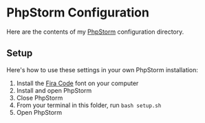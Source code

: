 # PhpStorm Configuration

Here are the contents of my [PhpStorm](https://www.jetbrains.com/phpstorm/) configuration directory.

## Setup

Here's how to use these settings in your own PhpStorm installation:

1. Install the [Fira Code](https://github.com/tonsky/FiraCode) font on your computer
2. Install and open PhpStorm
3. Close PhpStorm
4. From your terminal in this folder, run `bash setup.sh`
5. Open PhpStorm
